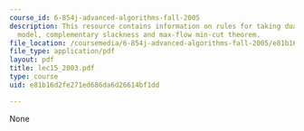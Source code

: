 ```yaml
---
course_id: 6-854j-advanced-algorithms-fall-2005
description: This resource contains information on rules for taking duals, gravitational
  model, complementary slackness and max-flow min-cut theorem.
file_location: /coursemedia/6-854j-advanced-algorithms-fall-2005/e81b16d2fe271ed686da6d26614bf1dd_lec15_2003.pdf
file_type: application/pdf
layout: pdf
title: lec15_2003.pdf
type: course
uid: e81b16d2fe271ed686da6d26614bf1dd

---
```

None